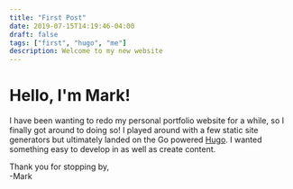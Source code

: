 ```yaml
---
title: "First Post"
date: 2019-07-15T14:19:46-04:00
draft: false
tags: ["first", "hugo", "me"]
description: Welcome to my new website
---
```


# Hello, I'm Mark!

I have been wanting to redo my personal portfolio website for a while, so I finally got around to doing so!
I played around with a few static site generators but ultimately landed on the Go powered [Hugo](https://gohugo.io/).
I wanted something easy to develop in as well as create content.

Thank you for stopping by,\
-Mark
